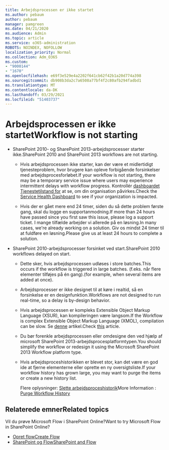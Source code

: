 ```yaml
---
title: Arbejdsprocessen er ikke startet
ms.author: pebaum
author: pebaum
manager: pamgreen
ms.date: 04/21/2020
ms.audience: Admin
ms.topic: article
ms.service: o365-administration
ROBOTS: NOINDEX, NOFOLLOW
localization_priority: Normal
ms.collection: Adm_O365
ms.custom:
- "9000144"
- "1670"
ms.openlocfilehash: e69f3e529e4a2202f641cb62f42b1a20d774a398
ms.sourcegitcommit: db908b3da2c7a6508a77bf4f2c80afb294fadbd1
ms.translationtype: MT
ms.contentlocale: da-DK
ms.lasthandoff: 03/29/2021
ms.locfileid: "51403737"
---
```

# <a name="workflow-is-not-starting"></a><span data-ttu-id="610cd-102">Arbejdsprocessen er ikke startet</span><span class="sxs-lookup"><span data-stu-id="610cd-102">Workflow is not starting</span></span>

- <span data-ttu-id="610cd-103">SharePoint 2010- og SharePoint 2013-arbejdsprocesser starter ikke.</span><span class="sxs-lookup"><span data-stu-id="610cd-103">SharePoint 2010 and SharePoint 2013 workflows are not starting.</span></span>

    - <span data-ttu-id="610cd-104">Hvis arbejdsprocessen ikke starter, kan der være et midlertidigt tjenesteproblem, hvor brugere kan opleve forbigående forsinkelser med arbejdsprocesforløbet.</span><span class="sxs-lookup"><span data-stu-id="610cd-104">If your workflow is not starting, there may be a temporary service issue where users may experience intermittent delays with workflow progress.</span></span> <span data-ttu-id="610cd-105">Kontrollér [dashboardet Tjenestetilstand for](https://admin.microsoft.com/AdminPortal/Home/servicehealth) at se, om din organisation påvirkes.</span><span class="sxs-lookup"><span data-stu-id="610cd-105">Check the [Service Health Dashboard](https://admin.microsoft.com/AdminPortal/Home/servicehealth) to see if your organization is impacted.</span></span>

    - <span data-ttu-id="610cd-106">Hvis der er gået mere end 24 timer, siden du så dette problem første gang, skal du logge en supportanmodning.</span><span class="sxs-lookup"><span data-stu-id="610cd-106">If more than 24 hours have passed since you first saw this issue, please log a support ticket.</span></span> <span data-ttu-id="610cd-107">I mange tilfælde arbejder vi allerede på en løsning.</span><span class="sxs-lookup"><span data-stu-id="610cd-107">In many cases, we're already working on a solution.</span></span> <span data-ttu-id="610cd-108">Giv os mindst 24 timer til at fuldføre en løsning.</span><span class="sxs-lookup"><span data-stu-id="610cd-108">Please give us at least 24 hours to complete a solution.</span></span>

- <span data-ttu-id="610cd-109">SharePoint 2010-arbejdsprocesser forsinket ved start.</span><span class="sxs-lookup"><span data-stu-id="610cd-109">SharePoint 2010 workflows delayed on start.</span></span>

    - <span data-ttu-id="610cd-110">Dette sker, hvis arbejdsprocessen udløses i store batches.</span><span class="sxs-lookup"><span data-stu-id="610cd-110">This occurs if the workflow is triggered in large batches.</span></span> <span data-ttu-id="610cd-111">(f.eks. når flere elementer tilføjes på én gang).</span><span class="sxs-lookup"><span data-stu-id="610cd-111">(for example, when several items are added at once).</span></span>

    - <span data-ttu-id="610cd-112">Arbejdsprocesser er ikke designet til at køre i realtid, så en forsinkelse er en designfunktion.</span><span class="sxs-lookup"><span data-stu-id="610cd-112">Workflows are not designed to run real-time, so a delay is by-design behavior.</span></span>

   -  <span data-ttu-id="610cd-113">Hvis arbejdsprocessen er kompleks Extensible Object Markup Language (XSUR), kan kompileringen være langsom.</span><span class="sxs-lookup"><span data-stu-id="610cd-113">If the Workflow is complex Extensible Object Markup Language (XMOL), compilation can be slow.</span></span> <span data-ttu-id="610cd-114">Se [denne](https://support.microsoft.com//kb/3043697) artikel.</span><span class="sxs-lookup"><span data-stu-id="610cd-114">Check [this](https://support.microsoft.com//kb/3043697) article.</span></span>

    - <span data-ttu-id="610cd-115">Du bør forenkle arbejdsprocessen eller omdesigne den ved hjælp af microsoft SharePoint 2013-arbejdsprocesplatformtypen.</span><span class="sxs-lookup"><span data-stu-id="610cd-115">You should simplify the workflow or redesign it using the Microsoft SharePoint 2013 Workflow platform type.</span></span>

    - <span data-ttu-id="610cd-116">Hvis arbejdsproceshistorikken er blevet stor, kan det være en god ide at fjerne elementerne eller oprette en ny oversigtsliste.</span><span class="sxs-lookup"><span data-stu-id="610cd-116">If your workflow history has grown large, you may want to purge the items or create a new history list.</span></span>

        <span data-ttu-id="610cd-117">Flere oplysninger: [Slette arbejdsproceshistorik](https://blogs.technet.microsoft.com/marj/2015/08/07/sharepoint-2010-workflows-best-practice-purge-workflow-history-list-items/)</span><span class="sxs-lookup"><span data-stu-id="610cd-117">More Information : [Purge Workflow History](https://blogs.technet.microsoft.com/marj/2015/08/07/sharepoint-2010-workflows-best-practice-purge-workflow-history-list-items/)</span></span>


## <a name="related-topics"></a><span data-ttu-id="610cd-118">Relaterede emner</span><span class="sxs-lookup"><span data-stu-id="610cd-118">Related topics</span></span>
<span data-ttu-id="610cd-119">Vil du prøve Microsoft Flow i SharePoint Online?</span><span class="sxs-lookup"><span data-stu-id="610cd-119">Want to try Microsoft Flow in SharePoint Online?</span></span>
- [<span data-ttu-id="610cd-120">Opret flow</span><span class="sxs-lookup"><span data-stu-id="610cd-120">Create Flow</span></span>](https://support.office.com/article/Create-a-flow-for-a-list-or-library-in-SharePoint-Online-or-OneDrive-for-Business-a9c3e03b-0654-46af-a254-20252e580d01) 
- [<span data-ttu-id="610cd-121">SharePoint og Flow</span><span class="sxs-lookup"><span data-stu-id="610cd-121">SharePoint and Flow</span></span>](https://flow.microsoft.com/blog/sharepoint-and-flow/) 
